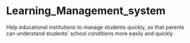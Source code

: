 # Learning_Management_system
Help educational institutions to manage students quickly, so that parents can understand students' school conditions more easily and quickly

